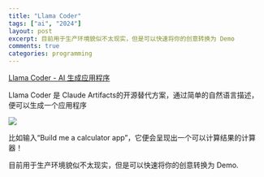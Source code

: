 ```yaml
---
title: "Llama Coder"
tags: ["ai", "2024"]
layout: post
excerpt: 目前用于生产环境貌似不太现实，但是可以快速将你的创意转换为 Demo
comments: true
categories: programming
---
```

[Llama Coder - AI 生成应用程序](https://llamacoder.together.ai/)

Llama Coder 是 Claude Artifacts的开源替代方案，通过简单的自然语言描述，便可以生成一个应用程序

![](https://pic.superbed.cc/item/671651d9fa9f77b4dca49c1f.jpg)

比如输入“Build me a calculator app”，它便会呈现出一个可以计算结果的计算器！

目前用于生产环境貌似不太现实，但是可以快速将你的创意转换为 Demo.
